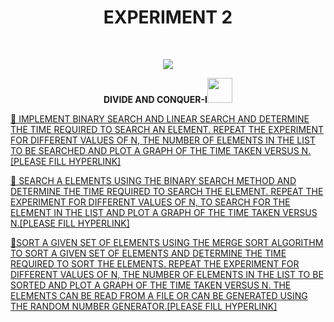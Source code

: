 <h1 align="center">EXPERIMENT 2</h1>
<!-- PROJECT LOGO -->
<br />
<p align="center">
  <a href="https://github.com/DHANOLA/CLASS-NOTIX/edit/root/SEMESTER%203/DESIGN%20AND%20ANALYSIS%20OF%20ALGORITHMS%20LAB/EXPERIMENT%202">
    <img src="https://media.giphy.com/media/efC0bBIS3G2FmgnJGU/giphy.gif" >
  </a>

  

  <p align="center">
  <b> DIVIDE AND CONQUER-I<img src="https://media.giphy.com/media/ducsQFMyHcdiTeIcuD/giphy.gif" width="40" height="40" /></b>
    <br />
   
  </p>
</p>



   <a href="" style="color: ">💠 IMPLEMENT BINARY SEARCH AND LINEAR SEARCH AND DETERMINE THE TIME REQUIRED TO SEARCH AN ELEMENT. REPEAT THE EXPERIMENT FOR DIFFERENT VALUES OF N, THE NUMBER OF ELEMENTS IN THE LIST TO BE SEARCHED AND PLOT A GRAPH OF THE TIME TAKEN VERSUS N. [PLEASE FILL HYPERLINK]</a><br />
  

<a href="" style="color: ">💠 SEARCH A ELEMENTS USING THE BINARY SEARCH METHOD AND DETERMINE THE TIME REQUIRED TO SEARCH THE ELEMENT. REPEAT THE EXPERIMENT FOR DIFFERENT VALUES OF N, TO SEARCH FOR THE ELEMENT IN THE LIST AND PLOT A GRAPH OF THE TIME TAKEN VERSUS N.[PLEASE FILL HYPERLINK]</a><br /> 

<a href="" style="color: ">💠SORT A GIVEN SET OF ELEMENTS USING THE MERGE SORT ALGORITHM TO SORT A GIVEN SET OF ELEMENTS AND DETERMINE THE TIME REQUIRED TO SORT THE ELEMENTS. REPEAT THE EXPERIMENT FOR DIFFERENT VALUES OF N, THE NUMBER OF ELEMENTS IN THE LIST TO BE SORTED AND PLOT A GRAPH
OF THE TIME TAKEN VERSUS N. THE ELEMENTS CAN BE READ FROM A FILE OR CAN BE GENERATED USING THE RANDOM NUMBER GENERATOR.[PLEASE FILL HYPERLINK]</a><br />

 
 
 
 
 
 
 
